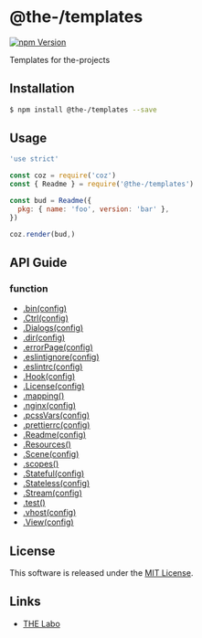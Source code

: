 @the-/templates
==========

<!---
This file is generated by the-tmpl. Do not update manually.
--->

<!-- Badge Start -->
<a name="badges"></a>

[![npm Version][bd_npm_shield_url]][bd_npm_url]

[bd_repo_url]: https://github.com/the-labo/the
[bd_travis_url]: http://travis-ci.org/the-labo/the
[bd_travis_shield_url]: http://img.shields.io/travis/the-labo/the.svg?style=flat
[bd_travis_com_url]: http://travis-ci.com/the-labo/the
[bd_travis_com_shield_url]: https://api.travis-ci.com/the-labo/the.svg?token=
[bd_license_url]: https://github.com/the-labo/the/blob/master/LICENSE
[bd_npm_url]: http://www.npmjs.org/package/@the-/templates
[bd_npm_shield_url]: http://img.shields.io/npm/v/@the-/templates.svg?style=flat
[bd_standard_url]: http://standardjs.com/
[bd_standard_shield_url]: https://img.shields.io/badge/code%20style-standard-brightgreen.svg

<!-- Badge End -->


<!-- Description Start -->
<a name="description"></a>

Templates for the-projects

<!-- Description End -->


<!-- Overview Start -->
<a name="overview"></a>



<!-- Overview End -->


<!-- Sections Start -->
<a name="sections"></a>

<!-- Section from "doc/readme/01.Installation.md.hbs" Start -->

<a name="section-doc-readme-01-installation-md"></a>

Installation
-----

```bash
$ npm install @the-/templates --save
```


<!-- Section from "doc/readme/01.Installation.md.hbs" End -->

<!-- Section from "doc/readme/02.Usage.md.hbs" Start -->

<a name="section-doc-readme-02-usage-md"></a>

Usage
---------

```javascript
'use strict'

const coz = require('coz')
const { Readme } = require('@the-/templates')

const bud = Readme({
  pkg: { name: 'foo', version: 'bar' },
})

coz.render(bud,)

```


<!-- Section from "doc/readme/02.Usage.md.hbs" End -->


<!-- Sections Start -->

<a name="api"></a>

## API Guide

### function
- [.bin(config)](./doc/api/api.md#module_@the-/templates.bin)
- [.Ctrl(config)](./doc/api/api.md#module_@the-/templates.Ctrl)
- [.Dialogs(config)](./doc/api/api.md#module_@the-/templates.Dialogs)
- [.dir(config)](./doc/api/api.md#module_@the-/templates.dir)
- [.errorPage(config)](./doc/api/api.md#module_@the-/templates.errorPage)
- [.eslintignore(config)](./doc/api/api.md#module_@the-/templates.eslintignore)
- [.eslintrc(config)](./doc/api/api.md#module_@the-/templates.eslintrc)
- [.Hook(config)](./doc/api/api.md#module_@the-/templates.Hook)
- [.License(config)](./doc/api/api.md#module_@the-/templates.License)
- [.mapping()](./doc/api/api.md#module_@the-/templates.mapping)
- [.nginx(config)](./doc/api/api.md#module_@the-/templates.nginx)
- [.pcssVars(config)](./doc/api/api.md#module_@the-/templates.pcssVars)
- [.prettierrc(config)](./doc/api/api.md#module_@the-/templates.prettierrc)
- [.Readme(config)](./doc/api/api.md#module_@the-/templates.Readme)
- [.Resources()](./doc/api/api.md#module_@the-/templates.Resources)
- [.Scene(config)](./doc/api/api.md#module_@the-/templates.Scene)
- [.scopes()](./doc/api/api.md#module_@the-/templates.scopes)
- [.Stateful(config)](./doc/api/api.md#module_@the-/templates.Stateful)
- [.Stateless(config)](./doc/api/api.md#module_@the-/templates.Stateless)
- [.Stream(config)](./doc/api/api.md#module_@the-/templates.Stream)
- [.test()](./doc/api/api.md#module_@the-/templates.test)
- [.vhost(config)](./doc/api/api.md#module_@the-/templates.vhost)
- [.View(config)](./doc/api/api.md#module_@the-/templates.View)

<!-- LICENSE Start -->
<a name="license"></a>

License
-------
This software is released under the [MIT License](https://github.com/the-labo/the/blob/master/LICENSE).

<!-- LICENSE End -->


<!-- Links Start -->
<a name="links"></a>

Links
------

+ [THE Labo][the_labo_url]

[the_labo_url]: https://github.com/the-labo

<!-- Links End -->
